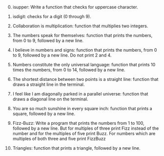 0. isupper: Write a function that checks for uppercase character.

1. isdigit:  checks for a digit (0 through 9).

2. Collaboration is multiplication: function that multiplies two integers.

3. The numbers speak for themselves: function that prints the numbers, from 0 to 9, followed by a new line.

4. I believe in numbers and signs:  function that prints the numbers, from 0 to 9, followed by a new line. Do not print 2 and 4.

5. Numbers constitute the only universal language: function that prints 10 times the numbers, from 0 to 14, followed by a new line.

6. The shortest distance between two points is a straight line: function that draws a straight line in the terminal.

7. I feel like I am diagonally parked in a parallel universe: function that draws a diagonal line on the terminal.

8. You are so much sunshine in every square inch: function that prints a square, followed by a new line.

9. Fizz-Buzz: Write a program that prints the numbers from 1 to 100, followed by a new line. But for multiples of three print Fizz instead 
   of the number and for the multiples of five print Buzz. For numbers which are multiples of both three and five print FizzBuzz

10. Triangles: function that prints a triangle, followed by a new line.
